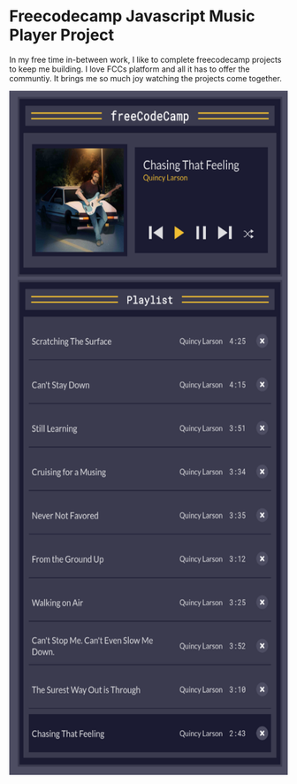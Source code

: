 # Freecodecamp Javascript Music Player Project

In my free time in-between work, I like to complete freecodecamp projects to keep me building. I love FCCs platform and all it has to offer the communtiy. It brings me so much joy watching the projects come together.

<img src="images/JS_Music_Player_PNG.png" 
        alt="Javascript music player" 
        width="592" 
        height="1237" 
        style="display: block; margin: 0 auto" />
